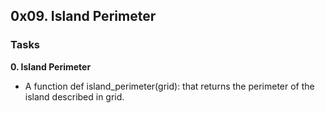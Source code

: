## 0x09. Island Perimeter

### Tasks

**0. Island Perimeter**
- A function def island_perimeter(grid): that returns the perimeter of the island described in grid.
